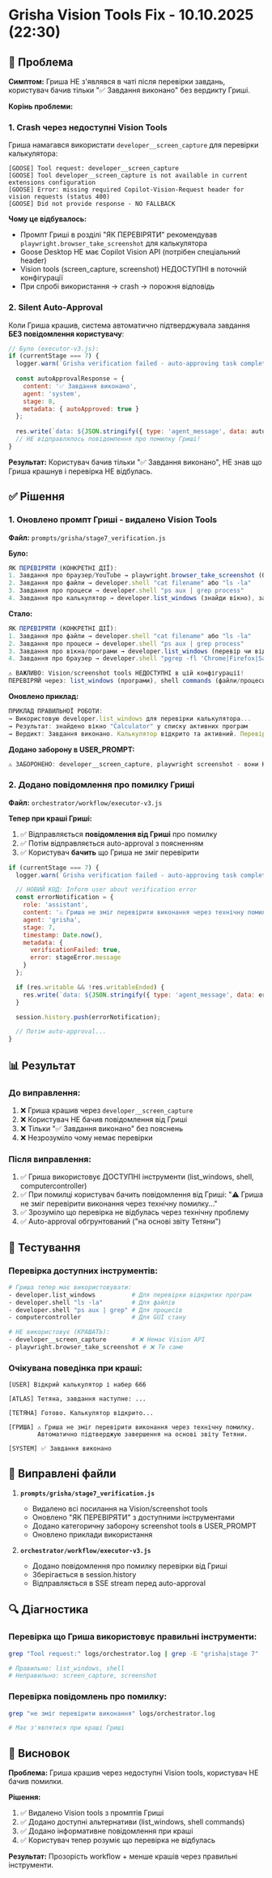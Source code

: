 # Grisha Vision Tools Fix - 10.10.2025 (22:30)

## 🔴 Проблема

**Симптом:** Гриша НЕ з'являвся в чаті після перевірки завдань, користувач бачив тільки "✅ Завдання виконано" без вердикту Гриші.

**Корінь проблеми:**

### 1. Crash через недоступні Vision Tools
Гриша намагався використати `developer__screen_capture` для перевірки калькулятора:

```log
[GOOSE] Tool request: developer__screen_capture
[GOOSE] Tool developer__screen_capture is not available in current extensions configuration
[GOOSE] Error: missing required Copilot-Vision-Request header for vision requests (status 400)
[GOOSE] Did not provide response - NO FALLBACK
```

**Чому це відбувалось:**
- Промпт Гриші в розділі "ЯК ПЕРЕВІРЯТИ" рекомендував `playwright.browser_take_screenshot` для калькулятора
- Goose Desktop НЕ має Copilot Vision API (потрібен спеціальний header)
- Vision tools (screen_capture, screenshot) НЕДОСТУПНІ в поточній конфігурації
- При спробі використання → crash → порожня відповідь

### 2. Silent Auto-Approval
Коли Гриша крашив, система автоматично підтверджувала завдання **БЕЗ повідомлення користувачу**:

```javascript
// Було (executor-v3.js):
if (currentStage === 7) {
  logger.warn(`Grisha verification failed - auto-approving task completion`);
  
  const autoApprovalResponse = {
    content: '✅ Завдання виконано',
    agent: 'system',
    stage: 8,
    metadata: { autoApproved: true }
  };
  
  res.write(`data: ${JSON.stringify({ type: 'agent_message', data: autoApprovalResponse })}\n\n`);
  // НЕ відправлялось повідомлення про помилку Гриші!
}
```

**Результат:** Користувач бачив тільки "✅ Завдання виконано", НЕ знав що Гриша крашнув і перевірка НЕ відбулась.

## ✅ Рішення

### 1. Оновлено промпт Гриші - видалено Vision Tools

**Файл:** `prompts/grisha/stage7_verification.js`

**Було:**
```javascript
ЯК ПЕРЕВІРЯТИ (КОНКРЕТНІ ДІЇ):
1. Завдання про браузер/YouTube → playwright.browser_take_screenshot (ОСНОВНИЙ СПОСІБ)
2. Завдання про файли → developer.shell "cat filename" або "ls -la"
3. Завдання про процеси → developer.shell "ps aux | grep process"
4. Завдання про калькулятор → developer.list_windows (знайди вікно), за потреби playwright.browser_take_screenshot
```

**Стало:**
```javascript
ЯК ПЕРЕВІРЯТИ (КОНКРЕТНІ ДІЇ):
1. Завдання про файли → developer.shell "cat filename" або "ls -la"
2. Завдання про процеси → developer.shell "ps aux | grep process"
3. Завдання про вікна/програми → developer.list_windows (перевір чи відкрито програму)
4. Завдання про браузер → developer.shell "pgrep -fl 'Chrome|Firefox|Safari'" (перевір процес)

⚠️ ВАЖЛИВО: Vision/screenshot tools НЕДОСТУПНІ в цій конфігурації!
ПЕРЕВІРЯЙ через: list_windows (програми), shell commands (файли/процеси), computercontroller (GUI стан)
```

**Оновлено приклад:**
```javascript
ПРИКЛАД ПРАВИЛЬНОЇ РОБОТИ:
→ Використовую developer.list_windows для перевірки калькулятора...
→ Результат: знайдено вікно "Calculator" у списку активних програм
→ Вердикт: Завдання виконано. Калькулятор відкрито та активний. Перевірено list_windows.
```

**Додано заборону в USER_PROMPT:**
```javascript
⚠️ ЗАБОРОНЕНО: developer__screen_capture, playwright screenshot - вони КРАШАТЬ систему!
```

### 2. Додано повідомлення про помилку Гриші

**Файл:** `orchestrator/workflow/executor-v3.js`

**Тепер при краші Гриші:**
1. ✅ Відправляється **повідомлення від Гриші** про помилку
2. ✅ Потім відправляється auto-approval з поясненням
3. ✅ Користувач **бачить** що Гриша не зміг перевірити

```javascript
if (currentStage === 7) {
  logger.warn(`Grisha verification failed - auto-approving task completion`);

  // НОВИЙ КОД: Inform user about verification error
  const errorNotification = {
    role: 'assistant',
    content: '⚠️ Гриша не зміг перевірити виконання через технічну помилку. Автоматично підтверджую завершення на основі звіту Тетяни.',
    agent: 'grisha',
    stage: 7,
    timestamp: Date.now(),
    metadata: {
      verificationFailed: true,
      error: stageError.message
    }
  };

  if (res.writable && !res.writableEnded) {
    res.write(`data: ${JSON.stringify({ type: 'agent_message', data: errorNotification })}\n\n`);
  }

  session.history.push(errorNotification);

  // Потім auto-approval...
}
```

## 📊 Результат

### До виправлення:
1. ❌ Гриша крашив через `developer__screen_capture`
2. ❌ Користувач НЕ бачив повідомлення від Гриші
3. ❌ Тільки "✅ Завдання виконано" без пояснень
4. ❌ Незрозуміло чому немає перевірки

### Після виправлення:
1. ✅ Гриша використовує ДОСТУПНІ інструменти (list_windows, shell, computercontroller)
2. ✅ При помилці користувач бачить повідомлення від Гриші: "⚠️ Гриша не зміг перевірити виконання через технічну помилку..."
3. ✅ Зрозуміло що перевірка не відбулась через технічну проблему
4. ✅ Auto-approval обгрунтований ("на основі звіту Тетяни")

## 🧪 Тестування

### Перевірка доступних інструментів:
```bash
# Гриша тепер має використовувати:
- developer.list_windows          # Для перевірки відкритих програм
- developer.shell "ls -la"        # Для файлів
- developer.shell "ps aux | grep" # Для процесів
- computercontroller              # Для GUI стану

# НЕ використовує (КРАШАТЬ):
- developer__screen_capture       # ❌ Немає Vision API
- playwright.browser_take_screenshot # ❌ Те саме
```

### Очікувана поведінка при краші:
```
[USER] Відкрий калькулятор і набер 666

[ATLAS] Тетяна, завдання наступне: ...

[ТЕТЯНА] Готово. Калькулятор відкрито...

[ГРИША] ⚠️ Гриша не зміг перевірити виконання через технічну помилку. 
        Автоматично підтверджую завершення на основі звіту Тетяни.

[SYSTEM] ✅ Завдання виконано
```

## 📝 Виправлені файли

1. **`prompts/grisha/stage7_verification.js`**
   - Видалено всі посилання на Vision/screenshot tools
   - Оновлено "ЯК ПЕРЕВІРЯТИ" з доступними інструментами
   - Додано категоричну заборону screenshot tools в USER_PROMPT
   - Оновлено приклади використання

2. **`orchestrator/workflow/executor-v3.js`**
   - Додано повідомлення про помилку перевірки від Гриші
   - Зберігається в session.history
   - Відправляється в SSE stream перед auto-approval

## 🔍 Діагностика

### Перевірка що Гриша використовує правильні інструменти:
```bash
grep "Tool request:" logs/orchestrator.log | grep -E "grisha|stage 7"

# Правильно: list_windows, shell
# Неправильно: screen_capture, screenshot
```

### Перевірка повідомлень про помилку:
```bash
grep "не зміг перевірити виконання" logs/orchestrator.log

# Має з'являтися при краші Гриші
```

## 🎯 Висновок

**Проблема:** Гриша крашив через недоступні Vision tools, користувач НЕ бачив помилки.

**Рішення:**
1. ✅ Видалено Vision tools з промптів Гриші
2. ✅ Додано доступні альтернативи (list_windows, shell commands)
3. ✅ Додано інформативне повідомлення при краші
4. ✅ Користувач тепер розуміє що перевірка не відбулась

**Результат:** Прозорість workflow + менше крашів через правильні інструменти.
